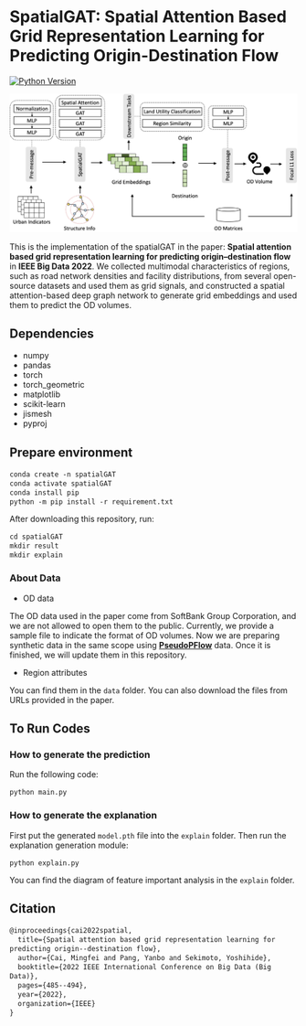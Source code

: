 
[version-image]: https://img.shields.io/badge/python-3.8-brightgreen
[version-url]: https://www.python.org/
# SpatialGAT: Spatial Attention Based Grid Representation Learning for Predicting Origin-Destination Flow

[![Python Version][version-image]][version-url]

![Overview](/assets/overview.png)


This is the implementation of the spatialGAT in the paper: **Spatial attention based grid representation learning for predicting origin–destination flow** in **IEEE Big Data 2022**. 
We collected multimodal characteristics of regions, such as road network densities and facility distributions, from several open-source datasets and used them as grid signals, 
and constructed a spatial attention-based deep graph network to generate grid embeddings and used them to predict the OD volumes.

## Dependencies

* numpy
* pandas
* torch 
* torch_geometric
* matplotlib
* scikit-learn
* jismesh
* pyproj

## Prepare environment
```
conda create -n spatialGAT
conda activate spatialGAT
conda install pip
python -m pip install -r requirement.txt
```

After downloading this repository, run:

```
cd spatialGAT
mkdir result
mkdir explain
```

### About Data
- OD data

The OD data used in the paper come from SoftBank Group Corporation, and we are not allowed to open them to the public. 
Currently, we provide a sample file to indicate the format of OD volumes.
Now we are preparing synthetic data in the same scope using [**PseudoPFlow**](https://onlinelibrary.wiley.com/doi/pdf/10.1111/mice.13285) data. 
Once it is finished, we will update them in this repository.

- Region attributes

You can find them in the `data` folder. You can also download the files from URLs provided in the paper.


## To Run Codes

### How to generate the prediction

Run the following code:

```
python main.py
```

### How to generate the explanation

First put the generated `model.pth` file into the `explain` folder. Then run the explanation generation module:

```
python explain.py
```

You can find the diagram of feature important analysis in the `explain` folder.

## Citation

```
@inproceedings{cai2022spatial,
  title={Spatial attention based grid representation learning for predicting origin--destination flow},
  author={Cai, Mingfei and Pang, Yanbo and Sekimoto, Yoshihide},
  booktitle={2022 IEEE International Conference on Big Data (Big Data)},
  pages={485--494},
  year={2022},
  organization={IEEE}
}
```


